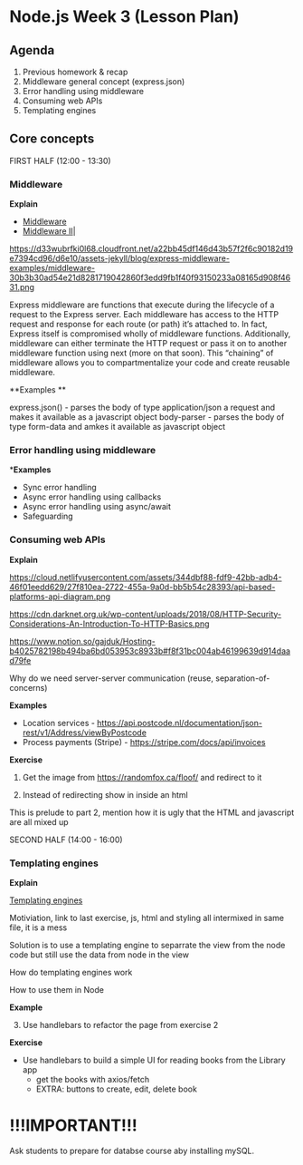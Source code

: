 # Node.js Week 3 (Lesson Plan)

## Agenda

1. Previous homework & recap
2. Middleware general concept (express.json)
3. Error handling using middleware
4. Consuming web APIs
5. Templating engines

## Core concepts

FIRST HALF (12:00 - 13:30)

### Middleware

**Explain**


* [Middleware](https://medium.com/@jamischarles/what-is-middleware-a-simple-explanation-bb22d6b41d01)
* [Middleware II](https://www.youtube.com/watch?v=9HOem0amlyg)| 

https://d33wubrfki0l68.cloudfront.net/a22bb45df146d43b57f2f6c90182d19e7394cd96/d6e10/assets-jekyll/blog/express-middleware-examples/middleware-30b3b30ad54e21d8281719042860f3edd9fb1f40f93150233a08165d908f4631.png

Express middleware are functions that execute during the lifecycle of a request to the Express server. Each middleware has access to the HTTP request and response for each route (or path) it’s attached to. In fact, Express itself is compromised wholly of middleware functions. Additionally, middleware can either terminate the HTTP request or pass it on to another middleware function using next (more on that soon). This “chaining” of middleware allows you to compartmentalize your code and create reusable middleware.

**Examples **  

express.json() - parses the body of type application/json a request and makes it available as a javascript object
body-parser    - parses the body of type form-data and amkes it available as javascript object

### Error handling using middleware

***Examples**  

* Sync error handling  
* Async error handling using callbacks
* Async error handling using async/await
* Safeguarding

### Consuming web APIs

**Explain**

https://cloud.netlifyusercontent.com/assets/344dbf88-fdf9-42bb-adb4-46f01eedd629/27f810ea-2722-455a-9a0d-bb5b54c28393/api-based-platforms-api-diagram.png

https://cdn.darknet.org.uk/wp-content/uploads/2018/08/HTTP-Security-Considerations-An-Introduction-To-HTTP-Basics.png

https://www.notion.so/gajduk/Hosting-b4025782198b494ba6bd053953c8933b#f8f31bc004ab46199639d914daad79fe

Why do we need server-server communication (reuse, separation-of-concerns)

**Examples**

* Location services - https://api.postcode.nl/documentation/json-rest/v1/Address/viewByPostcode
* Process payments (Stripe)  - https://stripe.com/docs/api/invoices

**Exercise**

1. Get the image from https://randomfox.ca/floof/ and redirect to it

2. Instead of redirecting show in inside an html

This is prelude to part 2, mention how it is ugly that the HTML and javascript are all mixed up

SECOND HALF (14:00 - 16:00)

### Templating engines

**Explain**

[Templating engines](https://www.youtube.com/watch?v=oZGmHNZv7Sc)

Motiviation, link to last exercise, js, html and styling all intermixed in same file, it is a mess

Solution is to use a templating engine to separrate the view from the node code but still use the data from node in the view

How do templating engines work

How to use them in Node

**Example**

3. Use handlebars to refactor the page from exercise 2

**Exercise**

- Use handlebars to build a simple UI for reading books from the Library app
   - get the books with axios/fetch
   - EXTRA: buttons to create, edit, delete book
   
# !!!IMPORTANT!!!

Ask students to prepare for databse course aby installing mySQL.

   
